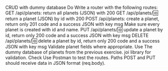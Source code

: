 CRUD with dummy database
Do
Write a router with the following routes:
GET /api/planets: return all planets (JSON) with 200
GET /api/planets/:id: return a planet (JSON) by id with 200
POST /api/planets: create a planet, return only 201 code and a success JSON with key msg
Make sure every planet is created with id and name.
PUT /api/planets/:id: update a planet by id, return only 200 code and a success JSON with key msg
DELETE /api/planets/:id: delete a planet by id, return only 200 code and a success JSON with key msg
Validate planet fields where appropriate.
Use
The dummy database of planets from the previous exercise.
joi library for validation.
Check
Use Postman to test the routes.
Paths POST and PUT should receive data in JSON format (req.body).
